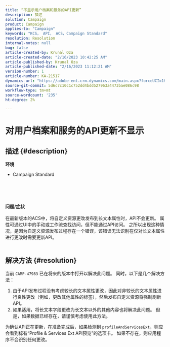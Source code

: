 ```yaml
---
title: “不显示用户档案和服务的API更新”
description: 描述
solution: Campaign
product: Campaign
applies-to: "Campaign"
keywords: "KCS， API， ACS，Campaign Standard"
resolution: Resolution
internal-notes: null
bug: false
article-created-by: Krunal Oza
article-created-date: "2/16/2023 10:42:25 AM"
article-published-by: Krunal Oza
article-published-date: "2/16/2023 11:12:21 AM"
version-number: 1
article-number: KA-21517
dynamics-url: "https://adobe-ent.crm.dynamics.com/main.aspx?forceUCI=1&pagetype=entityrecord&etn=knowledgearticle&id=43008395-e6ad-ed11-aad1-6045bd006793"
source-git-commit: 5d6c7c10c1c752dd4bdd527963a4473bae086c98
workflow-type: tm+mt
source-wordcount: '235'
ht-degree: 2%

---
```


# 对用户档案和服务的API更新不显示

## 描述 {#description}

<b>环境</b>
- Campaign Standard

<br><br> <br><br><b>问题/症状</b><br><br>在最新版本的ACS中，将自定义资源更改发布到长文本属性时，API不会更新。 属性可通过UI中的手动或工作流查找访问，但不能通过API访问。 之所以出现这种情况，是因为自定义资源发布过程存在一个错误，该错误无法识别在仅对长文本属性进行更改时需要更新API。
<br> <br>

## 解决方法 {#resolution}


当前 `CAMP-47983` 已在将来的版本中打开以解决此问题。 同时，以下是几个解决方法：

1. 由于API发布过程没有考虑较长的文本属性更改，因此对非较长的文本属性进行良性更改（例如，更改其他属性的标签），然后发布自定义资源将强制刷新API。
2. 如果适用，将长文本字段更改为长文本以外的其他内容也将解决此问题。 但是，如果数据已经存在，请谨慎考虑使用此方法。


为确认API正在更新，在准备完成后，如果检测到 `profileAndServicesExt`，则应会看到标有“Profile &amp; Services Ext API预览”的选项卡。 如果不存在，则应用程序不会识别任何更改。
